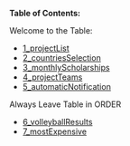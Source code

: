 **Table of Contents:**

Welcome to the Table:

- [1_projectList](https://github.com/christiangrier/CodeSignalDB/tree/main/1_projectList)
- [2_countriesSelection](https://github.com/christiangrier/CodeSignalDB/tree/main/2_countiesSelection)
- [3_monthlyScholarships](https://github.com/christiangrier/CodeSignalDB/tree/main/3_monthlyScholarships)
- [4_projectTeams](https://github.com/christiangrier/CodeSignalDB/tree/main/4_projectTeams)
- [5_automaticNotification](https://github.com/christiangrier/CodeSignalDB/tree/main/5_automaticNotification)

Always Leave Table in ORDER

- [6_volleyballResults](https://github.com/christiangrier/CodeSignalDB/tree/main/6_volleyballResults)
- [7_mostExpensive](https://github.com/christiangrier/CodeSignalDB/tree/main/7_mostExpensive)
